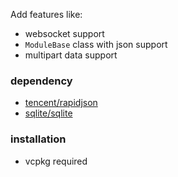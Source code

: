 Add features like:

+ websocket support
+ `ModuleBase` class with json support
+ multipart data support

### dependency

+ [tencent/rapidjson](https://github.com/tencent/rapidjson)
+ [sqlite/sqlite](https://github.com/sqlite/sqlite)

### installation

+ vcpkg required
